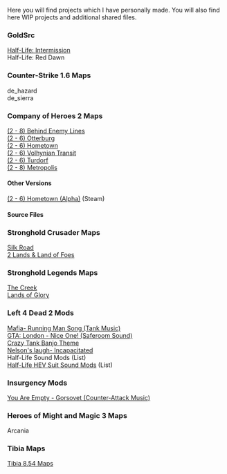 Here you will find projects which I have personally made. You will also find here WIP projects and additional shared files.
### GoldSrc
[Half-Life: Intermission](https://taddan.github.io/library/goldsrc001.html)<br/>
Half-Life: Red Dawn

### Counter-Strike 1.6 Maps

de_hazard<br/>
de_sierra

### Company of Heroes 2 Maps

[(2 - 8) Behind Enemy Lines](https://steamcommunity.com/sharedfiles/filedetails/?id=530163440)<br/>
[(2 - 6) Otterburg](https://steamcommunity.com/sharedfiles/filedetails/?id=760521635)<br/>
[(2 - 6) Hometown](https://steamcommunity.com/sharedfiles/filedetails/?id=943145481)<br/>
[(2 - 6) Volhynian Transit](https://steamcommunity.com/sharedfiles/filedetails/?id=1250754845)<br/>
[(2 - 6) Turdorf](https://steamcommunity.com/sharedfiles/filedetails/?id=1269540437)<br/>
[(2 - 8) Metropolis](https://steamcommunity.com/sharedfiles/filedetails/?id=1775503602)<br/>

#### Other Versions

[(2 - 6) Hometown (Alpha)](https://steamcommunity.com/sharedfiles/filedetails/?id=761043435/) (Steam) <br/>

#### Source Files

### Stronghold Crusader Maps

[Silk Road](https://taddan.github.io/library/shc001.html)<br/>
[2 Lands & Land of Foes](https://taddan.github.io/library/shc002.html)<br/>

### Stronghold Legends Maps

[The Creek](https://steamcommunity.com/sharedfiles/filedetails/?id=1134821287)<br/>
[Lands of Glory](https://steamcommunity.com/sharedfiles/filedetails/?id=1588275430)<br/>

### Left 4 Dead 2 Mods

[Mafia- Running Man Song (Tank Music)](https://steamcommunity.com/sharedfiles/filedetails/?id=233850949)<br/>
[GTA: London - Nice One! (Saferoom Sound)](https://steamcommunity.com/sharedfiles/filedetails/?id=233935595)<br/>
[Crazy Tank Banjo Theme](https://steamcommunity.com/sharedfiles/filedetails/?id=235844765)<br/>
[Nelson's laugh- Incapacitated](https://steamcommunity.com/sharedfiles/filedetails/?id=1309927990)<br/>
Half-Life Sound Mods (List)<br/>
[Half-Life HEV Suit Sound Mods](https://steamcommunity.com/sharedfiles/filedetails/?id=1481675199) (List)<br/>

### Insurgency Mods

[You Are Empty - Gorsovet (Counter-Attack Music)](https://steamcommunity.com/sharedfiles/filedetails/?id=1546299757)<br/>

### Heroes of Might and Magic 3 Maps

Arcania

### Tibia Maps

[Tibia 8.54 Maps](https://taddan.github.io/library/tibia001.html)<br/>
